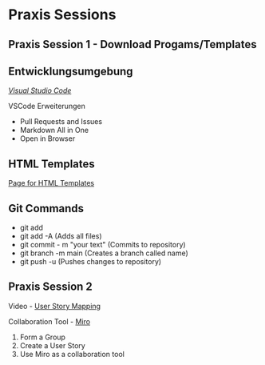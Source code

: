 # Praxis Sessions


## Praxis Session 1 - Download Progams/Templates

## Entwicklungsumgebung

[_Visual Studio Code_](https://code.visualstudio.com/download)

VSCode Erweiterungen
- Pull Requests and Issues
- Markdown All in One
- Open in Browser
  

## HTML Templates

[Page for HTML Templates](https://templatemo.com/page/1)

## Git Commands

- git add <filename>
- git add -A (Adds all files)
- git commit - m "your text" (Commits to repository)
- git branch -m main (Creates a branch called name)
- git push -u (Pushes changes to repository)

## Praxis Session 2 

Video - [User Story Mapping](https://www.youtube.com/watch?v=YfThdf6hDv8)

Collaboration Tool - [Miro](https://miro.com/welcomeonboard/UVRiQXN2REgwSzNPeTlJaDg4ZUNlS2N4REtNc0dkTmN2ekxaQTFsbkZKaWV5N3RwQVhZQkVUZ0MzUWl0eVIyWXwzMDc0NDU3MzY3MDkwNTIxODI1?invite_link_id=192724873472)

1. Form a Group
2. Create a User Story
3. Use Miro as a collaboration tool